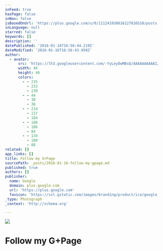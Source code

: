 ```yaml
---
inFeed: true
hasPage: false
inNav: false
isBasedOnUrl: 'https://plus.google.com/u/0/111241938616127816510/posts'
inLanguage: null
starred: false
keywords: []
description: ''
datePublished: '2016-01-16T16:56:44.219Z'
dateModified: '2016-01-16T16:56:43.950Z'
author:
  - avatar:
      src: 'https://lh3.googleusercontent.com/-YyLeyOwMBsQ/AAAAAAAAAAI/AAAAAAAAAAA/xkFtu3rL7HU/s46-c-k-no/photo.jpg'
      width: 46
      height: 46
      colors:
        - - 235
          - 233
          - 230
        - - 44
          - 38
          - 38
        - - 214
          - 137
          - 104
        - - 186
          - 106
          - 84
        - - 134
          - 100
          - 88
related: []
app_links: []
title: Follow my G+Page
sourcePath: _posts/2016-01-16-follow-my-gpage.md
published: true
authors: []
publisher:
  name: Google
  domain: plus.google.com
  url: 'https://plus.google.com'
  favicon: 'https://ssl.gstatic.com/images/branding/product/ico/google_plus_alldp.ico'
_type: Photograph
_context: 'http://schema.org'

---
```

![](https://s3-us-west-2.amazonaws.com/the-grid-img/p/dda194c0b25e604dd2c02ca270c2935c84b85ec2.gif)

# Follow my G+Page
